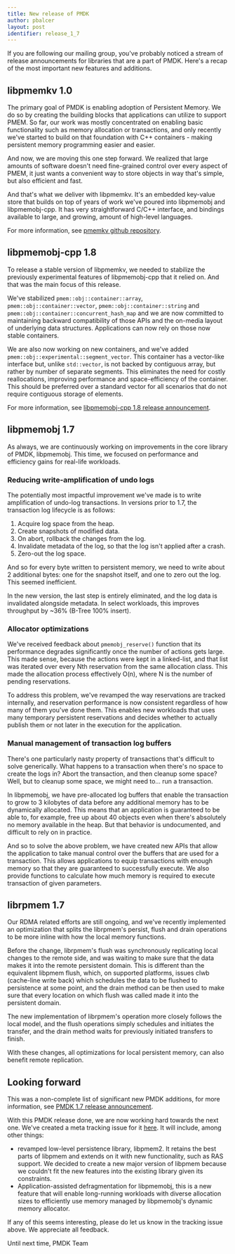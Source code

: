 ```yaml
---
title: New release of PMDK
author: pbalcer
layout: post
identifier: release_1_7
---
```


If you are following our mailing group, you've probably noticed a stream of
release announcements for libraries that are a part of PMDK. Here's a recap
of the most important new features and additions.

## libpmemkv 1.0

The primary goal of PMDK is enabling adoption of Persistent Memory. We do so
by creating the building blocks that applications can utilize to support PMEM.
So far, our work was mostly concentrated on enabling basic functionality such as
memory allocation or transactions, and only recently we've started to build
on that foundation with C++ containers - making persistent memory programming
easier and easier.

And now, we are moving this one step forward. We realized that large amounts of
software doesn't need fine-grained control over every aspect of PMEM, it just
wants a convenient way to store objects in way that's simple, but also efficient
and fast.

And that's what we deliver with libpmemkv. It's an embedded key-value store that
builds on top of years of work we've poured into libpmemobj and libpmemobj-cpp.
It has very straightforward C/C++ interface, and bindings available to large,
and growing, amount of high-level languages.

For more information, see [pmemkv github repository](https://github.com/pmem/pmemkv).

## libpmemobj-cpp 1.8

To release a stable version of libpmemkv, we needed to stabilize the previously
experimental features of libpmemobj-cpp that it relied on. And that was the main
focus of this release.

We've stabilized `pmem::obj::container::array`, `pmem::obj::container::vector`, `pmem::obj::container::string` and `pmem::obj::container::concurrent_hash_map`
and we are now committed to maintaining backward compatibility of those APIs and
the on-media layout of underlying data structures. Applications can now rely on
those now stable containers.

We are also now working on new containers, and we've added
`pmem::obj::experimental::segment_vector`. This container has a vector-like
interface but, unlike `std::vector`, is not
backed by contiguous array, but rather by number of separate segments. This
eliminates the need for costly reallocations, improving performance and
space-efficiency of the container. This should be preferred over a standard
vector for all scenarios that do not require contiguous storage of elements.

For more information, see [libpmemobj-cpp 1.8 release announcement](https://github.com/pmem/libpmemobj-cpp/releases/tag/1.8).

## libpmemobj 1.7

As always, we are continuously working on improvements in the core library
of PMDK, libpmemobj. This time, we focused on performance and efficiency
gains for real-life workloads.

### Reducing write-amplification of undo logs

The potentially most impactful improvement we've made is to write amplification
of undo-log transactions. In versions prior to 1.7, the transaction log
lifecycle is as follows:

1. Acquire log space from the heap.
2. Create snapshots of modified data.
3. On abort, rollback the changes from the log.
4. Invalidate metadata of the log, so that the log isn't applied after a crash.
5. Zero-out the log space.

And so for every byte written to persistent memory, we need to write about
2 additional bytes: one for the snapshot itself, and one to zero out the log.
This seemed inefficient.

In the new version, the last step is entirely eliminated, and the log data
is invalidated alongside metadata. In select workloads, this improves throughput
by ~36% (B-Tree 100% insert).

### Allocator optimizations

We've received feedback about `pmemobj_reserve()` function that its performance
degrades significantly once the number of actions gets large. This made sense,
because the actions were kept in a linked-list, and that list was iterated over
every Nth reservation from the same allocation class. This made the allocation
process effectively O(n), where N is the number of pending reservations.

To address this problem, we've revamped the way reservations are tracked
internally, and reservation performance is now consistent regardless of how many
of them you've done them. This enables new workloads that uses many temporary
persistent reservations and decides whether to actually publish them or not
later in the execution for the application.

### Manual management of transaction log buffers 

There's one particularly nasty property of transactions that's difficult to
solve generically. What happens to a transaction when there's no space to
create the logs in? Abort the transaction, and then cleanup some space? Well,
but to cleanup some space, we might need to... run a transaction.

In libpmemobj, we have pre-allocated log buffers that enable the transaction to
grow to 3 kilobytes of data before any additional memory has to be dynamically
allocated. This means that an application is guaranteed to be able to, for
example, free up about 40 objects even when there's absolutely no memory
available in the heap. But that behavior is undocumented, and difficult to
rely on in practice.

And so to solve the above problem, we have created new APIs that allow the
application to take manual control over the buffers that are used for
a transaction. This allows applications to equip transactions with enough
memory so that they are guaranteed to successfully execute. We also provide
functions to calculate how much memory is required to execute transaction of
given parameters.

## librpmem 1.7

Our RDMA related efforts are still ongoing, and we've recently implemented an
optimization that splits the librpmem's persist, flush and drain operations to
be more inline with how the local memory functions.

Before the change, librpmem's flush was synchronously replicating local changes
to the remote side, and was waiting to make sure that the data makes it into
the remote persistent domain. This is different than the equivalent libpmem flush,
which, on supported platforms, issues clwb (cache-line write back) which
schedules the data to be flushed to persistence at some point, and the drain
method can be then used to make sure that every location on which flush was
called made it into the persistent domain.

The new implementation of librpmem's operation more closely follows the local
model, and the flush operations simply schedules and initiates the transfer,
and the drain method waits for previously initiated transfers to finish.

With these changes, all optimizations for local persistent memory, can also
benefit remote replication.

## Looking forward

This was a non-complete list of significant new PMDK additions, for more
information, see [PMDK 1.7 release announcement](https://github.com/pmem/pmdk/releases).

With this PMDK release done, we are now working hard towards the next one.
We've created a meta tracking issue for it [here](https://github.com/pmem/issues/issues/1133).
It will include, among other things:

- revamped low-level persistence library, libpmem2. It retains the best parts
of libpmem and extends on it with new functionality, such as RAS support. We
decided to create a new major version of libpmem because we couldn't fit the
new features into the existing library given its constraints.
- Application-assisted defragmentation for libpmemobj, this is a new feature
that will enable long-running workloads with diverse allocation sizes to
efficiently use memory managed by libpmemobj's dynamic memory allocator.

If any of this seems interesting, please do let us know in the tracking issue
above. We appreciate all feedback.

Until next time,
PMDK Team
